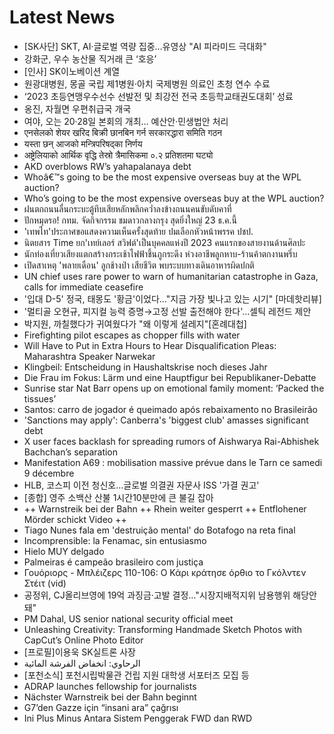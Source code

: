 # Latest News
-  [SK사단] SKT, AI·글로벌 역량 집중…유영상 "AI 피라미드 극대화"
-  강화군, 우수 농산물 직거래 큰 ‘호응’
-  [인사] SK이노베이션 계열
-  원광대병원, 몽골 국립 제1병원·아치 국제병원 의료인 초청 연수 수료
-  ‘2023 초등연맹우수선수 선발전 및 최강전 전국 초등학교태권도대회’ 성료
-  옹진, 자월면 우편취급국 개국
-  여야, 오는 20·28일 본회의 개최… 예산안·민생법안 처리
-  एनसेलको शेयर खरिद बिक्री छानबिन गर्न सरकारद्धारा समिति गठन
-  यस्ता छन् आजको मन्त्रिपरिषद्का निर्णय
-  अष्ट्रेलियाको आर्थिक वृद्धि तेस्रो त्रैमासिकमा ०.२ प्रतिशतमा घट्यो
-  AKD overblows RW’s yahapalanaya debt
-  Whoâ€™s going to be the most expensive overseas buy at the WPL auction?
-  Who’s going to be the most expensive overseas buy at the WPL auction?
-  ฝนตกถนนลื่นกระบะตู้ทึบเสียหลักพลิกคว่ำลงข้างถนนคนขับดับคาที่
-  ปักหมุดรอ! กทม. จัดกิจกรรม ชมดาวกลางกรุง สุดยิ่งใหญ่ 23 ธ.ค.นี้
-  'เทพไท'ประกาศขอแสดงความเห็นครั้งสุดท้าย ปมเลือกหัวหน้าพรรค ปชป.
-  นิตยสาร Time ยก'เทย์เลอร์ สวิฟต์'เป็นบุคคลแห่งปี 2023 คนแรกของสายงานด้านศิลปะ
-  นักท่องเที่ยวเสียงแตกสร้างกระเช้าไฟฟ้าชึ้นภูกระดึง ห่วงอาชีพลูกหาบ-ร้านค้าตกงานพรึ่บ
-  เปิดสาเหตุ 'พลายเดือน' ลูกช้างป่า เสียชีวิต พบระบบทางเดินอาหารผิดปกติ
-  UN chief uses rare power to warn of humanitarian catastrophe in Gaza, calls for immediate ceasefire
-  '입대 D-5' 정국, 태몽도 '황금'이었다…"지금 가장 빛나고 있는 시기" [마데핫리뷰]
-  '멀티골 오현규, 피지컬 능력 증명→고정 선발 출전해야 한다'…셀틱 레전드 제안
-  박지원, 까칠했다가 귀여웠다가 "왜 이렇게 설레지"[혼례대첩]
-  Firefighting pilot escapes as chopper fills with water
-  Will Have to Put in Extra Hours to Hear Disqualification Pleas: Maharashtra Speaker Narwekar
-  Klingbeil: Entscheidung in Haushaltskrise noch dieses Jahr
-  Die Frau im Fokus: Lärm und eine Hauptfigur bei Republikaner-Debatte
-  Sunrise star Nat Barr opens up on emotional family moment: ‘Packed the tissues’
-  Santos: carro de jogador é queimado após rebaixamento no Brasileirão
-  'Sanctions may apply': Canberra's 'biggest club' amasses significant debt
-  X user faces backlash for spreading rumors of Aishwarya Rai-Abhishek Bachchan’s separation
-  Manifestation A69 : mobilisation massive prévue dans le Tarn ce samedi 9 décembre
-  HLB, 코스피 이전 청신호…글로벌 의결권 자문사 ISS '가결 권고'
-  [종합] 영주 소백산 산불 1시간10분만에 큰 불길 잡아
-  ++ Warnstreik bei der Bahn ++ Rhein weiter gesperrt ++ Entflohener Mörder schickt Video ++
-  Tiago Nunes fala em 'destruição mental' do Botafogo na reta final
-  Incomprensible: la Fenamac, sin entusiasmo
-  Hielo MUY delgado
-  Palmeiras é campeão brasileiro com justiça
-  Γουόριορς - Μπλέιζερς 110-106: Ο Κάρι κράτησε όρθιο το Γκόλντεν Στέιτ (vid)
-  공정위, CJ올리브영에 19억 과징금·고발 결정…"시장지배적지위 남용행위 해당안돼"
-  PM Dahal, US senior national security official meet
-  Unleashing Creativity: Transforming Handmade Sketch Photos with CapCut’s Online Photo Editor
-  [프로필]이용욱 SK실트론 사장
-  الرحاوي: انخفاض الفرشة المائية
-  [포천소식] 포천시립박물관 건립 지원 대학생 서포터즈 모집 등
-  ADRAP launches fellowship for journalists
-  Nächster Warnstreik bei der Bahn beginnt
-  G7’den Gazze için “insani ara” çağrısı
-  Ini Plus Minus Antara Sistem Penggerak FWD dan RWD
